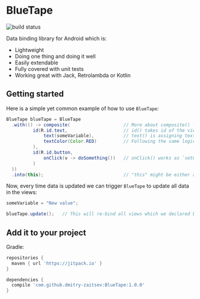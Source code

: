 # BlueTape

![build status](https://travis-ci.org/dmitry-zaitsev/BlueTape.svg?branch=master)

Data binding library for Android which is:
- Lightweight
- Doing one thing and doing it well
- Easily extendable
- Fully covered with unit tests
- Working great with Jack, Retrolambda or Kotlin

## Getting started

Here is a simple yet common example of how to use `BlueTape`:

```java
BlueTape blueTape = BlueTape
  .with(() -> composite(                    // More about composite() later
          id(R.id.text,                     // id() takes id of the view and list of functions which will bind data to this view
              text(someVariable),           // text() is assigning text to current TextView. No cast needed!
              textColor(Color.RED)          // Following the same logic textColor() changes the color of the text
          ),
          id(R.id.button,
              onClick(v -> doSomething())   // onClick() works as `setOnClickListener` on a normal button
          )
  ))
  .into(this);                              // "this" might be either an Activity or a View
```

Now, every time data is updated we can trigger `BlueTape` to update all data in the views:

```java
someVariable = "New value";

blueTape.update();   // This will re-bind all views which we declared before
```

## Add it to your project

Gradle:

```groovy
repositories {
  maven { url 'https://jitpack.io' }
}

dependencies {
  compile 'com.github.dmitry-zaitsev:BlueTape:1.0.0'
}
```
